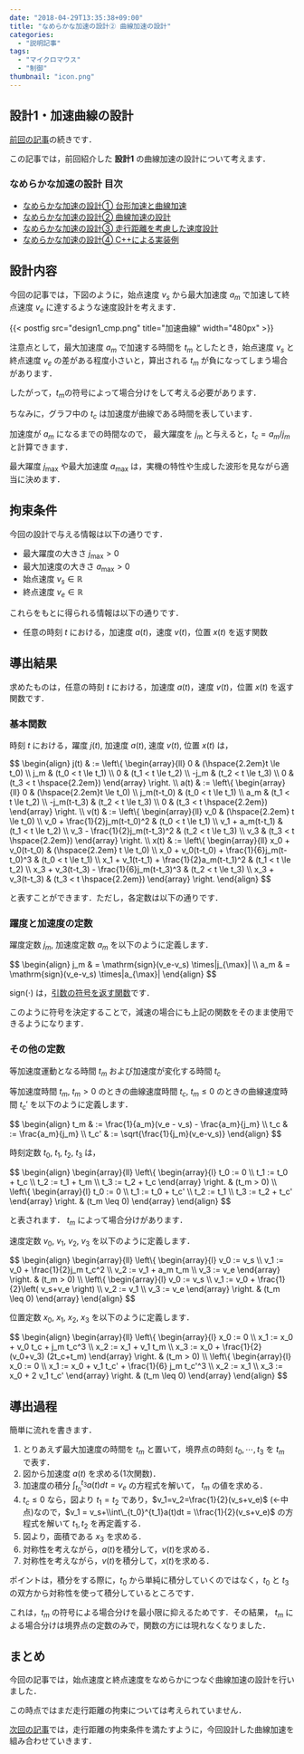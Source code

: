 ```yaml
---
date: "2018-04-29T13:35:38+09:00"
title: "なめらかな加速の設計② 曲線加速の設計"
categories:
  - "説明記事"
tags:
  - "マイクロマウス"
  - "制御"
thumbnail: "icon.png"
---
```


## 設計1・加速曲線の設計

[前回の記事](/posts/2018-04-29-accel-designer1/)の続きです．

この記事では，前回紹介した **設計1** の曲線加速の設計について考えます．

<!--more-->

### なめらかな加速の設計 目次

- [なめらかな加速の設計① 台形加速と曲線加速](/posts/2018-04-29-accel-designer1/)
- [なめらかな加速の設計② 曲線加速の設計](/posts/2018-04-29-accel-designer2/)
- [なめらかな加速の設計③ 走行距離を考慮した速度設計](/posts/2018-04-29-accel-designer3/)
- [なめらかな加速の設計④ C++による実装例](/posts/2018-04-29-accel-designer4/)

## 設計内容

今回の記事では，下図のように，始点速度 $v_s$ から最大加速度 $a_m$ で加速して終点速度 $v_e$ に達するような速度設計を考えます．

{{< postfig src="design1_cmp.png" title="加速曲線" width="480px" >}}

注意点として，最大加速度 $a_m$ で加速する時間を $t_m$ としたとき，始点速度 $v_s$ と終点速度 $v_e$ の差がある程度小さいと，算出される $t_m$ が負になってしまう場合があります．

したがって，$t_m$の符号によって場合分けをして考える必要があります．

ちなみに，グラフ中の $t_c$ は加速度が曲線である時間を表しています．

加速度が $a_m$ になるまでの時間なので，
最大躍度を $j_m$ と与えると，$t_c = a_m / j_m$ と計算できます．

最大躍度 $j_\max$ や最大加速度 $a_\max$ は，実機の特性や生成した波形を見ながら適当に決めます．

## 拘束条件

今回の設計で与える情報は以下の通りです．

- 最大躍度の大きさ $j_\max > 0$
- 最大加速度の大きさ $a_\max > 0$
- 始点速度 $v_s \in \mathbb{R}$
- 終点速度 $v_e \in \mathbb{R}$

これらをもとに得られる情報は以下の通りです．

- 任意の時刻 $t$ における，加速度 $a(t)$，速度 $v(t)$，位置 $x(t)$ を返す関数

## 導出結果

求めたものは，任意の時刻 $t$ における，加速度 $a(t)$，速度 $v(t)$，位置 $x(t)$ を返す関数です．

### 基本関数

時刻 $t$ における，躍度 $j(t)$, 加速度 $a(t)$, 速度 $v(t)$, 位置 $x(t)$ は，

<div>
$$
\begin{align}
    j(t)
     & :=
    \left\{ \begin{array}{ll}
        0    & (\hspace{2.2em}t \le t_0) \\
        j_m  & (t_0 < t \le t_1)         \\
        0    & (t_1 < t \le t_2)         \\
        -j_m & (t_2 < t \le t_3)         \\
        0    & (t_3 < t \hspace{2.2em})
    \end{array} \right.
    \\
    a(t)
     & :=
    \left\{ \begin{array}{ll}
        0           & (\hspace{2.2em}t \le t_0) \\
        j_m(t-t_0)  & (t_0 < t \le t_1)         \\
        a_m         & (t_1 < t \le t_2)         \\
        -j_m(t-t_3) & (t_2 < t \le t_3)         \\
        0           & (t_3 < t \hspace{2.2em})
    \end{array} \right.
    \\
    v(t)
     & :=
    \left\{ \begin{array}{ll}
        v_0                           & (\hspace{2.2em} t \le t_0) \\
        v_0 + \frac{1}{2}j_m(t-t_0)^2 & (t_0 < t \le t_1)          \\
        v_1 + a_m(t-t_1)              & (t_1 < t \le t_2)          \\
        v_3 - \frac{1}{2}j_m(t-t_3)^2 & (t_2 < t \le t_3)          \\
        v_3                           & (t_3 < t \hspace{2.2em})
    \end{array} \right.
    \\
    x(t)
     & :=
    \left\{ \begin{array}{ll}
        x_0 + v_0(t-t_0)                           & (\hspace{2.2em} t \le t_0) \\
        x_0 + v_0(t-t_0) + \frac{1}{6}j_m(t-t_0)^3 & (t_0 < t \le t_1)          \\
        x_1 + v_1(t-t_1) + \frac{1}{2}a_m(t-t_1)^2 & (t_1 < t \le t_2)          \\
        x_3 + v_3(t-t_3) - \frac{1}{6}j_m(t-t_3)^3 & (t_2 < t \le t_3)          \\
        x_3 + v_3(t-t_3)                           & (t_3 < t \hspace{2.2em})
    \end{array} \right.
\end{align}
$$
</div>

と表すことができます．ただし，各定数は以下の通りです．

### 躍度と加速度の定数

躍度定数 $j_m$,
加速度定数 $a_m$ を以下のように定義します．

<div>
$$
\begin{align}
    j_m & = \mathrm{sign}(v_e-v_s) \times|j_{\max}| \\
    a_m & = \mathrm{sign}(v_e-v_s) \times|a_{\max}|
\end{align}
$$
</div>

$\mathrm{sign}(\cdot)$ は，[引数の符号を返す関数](https://ja.wikipedia.org/wiki/%E7%AC%A6%E5%8F%B7%E9%96%A2%E6%95%B0)です．

このように符号を決定することで，減速の場合にも上記の関数をそのまま使用できるようになります．

### その他の定数

等加速度運動となる時間 $t_m$ および加速度が変化する時間 $t_c$

等加速度時間 $t_m$,
$t_m>0$ のときの曲線速度時間 $t_c$,
$t_m\leq 0$ のときの曲線速度時間 $t_c'$
を以下のように定義します．

<div>
$$
\begin{align}
    t_m  & := \frac{1}{a_m}(v_e - v_s) - \frac{a_m}{j_m} \\
    t_c  & := \frac{a_m}{j_m}                            \\
    t_c' & := \sqrt{\frac{1}{j_m}(v_e-v_s)}
\end{align}
$$
</div>

時刻定数 $t_0,~t_1,~t_2,~t_3$ は，

<div>
$$
\begin{align}
    \begin{array}{ll}
        \left\{ \begin{array}{l}
            t_0 := 0         \\
            t_1 := t_0 + t_c \\
            t_2 := t_1 + t_m \\
            t_3 := t_2 + t_c
        \end{array} \right.
         &
        (t_m > 0)
        \\
        \left\{ \begin{array}{l}
            t_0 := 0          \\
            t_1 := t_0 + t_c' \\
            t_2 := t_1        \\
            t_3 := t_2 + t_c'
        \end{array} \right.
         &
        (t_m \leq 0)
    \end{array}
\end{align}
$$
</div>

と表されます．
$t_m$ によって場合分けがあります．

速度定数 $v_0,~v_1,~v_2,~v_3$ を以下のように定義します．

<div>
$$
\begin{align}
    \begin{array}{ll}
        \left\{ \begin{array}{l}
            v_0 := v_s                        \\
            v_1 := v_0 + \frac{1}{2}j_m t_c^2 \\
            v_2 := v_1 + a_m t_m              \\
            v_3 := v_e
        \end{array} \right.
         &
        (t_m > 0)
        \\
        \left\{ \begin{array}{l}
            v_0 := v_s                                     \\
            v_1 := v_0 + \frac{1}{2}\left( v_s+v_e \right) \\
            v_2 := v_1                                     \\
            v_3 := v_e
        \end{array} \right.
         &
        (t_m \leq 0)
    \end{array}
\end{align}
$$
</div>

位置定数 $x_0,~x_1,~x_2,~x_3$ を以下のように定義します．

<div>
$$
\begin{align}
    \begin{array}{ll}
        \left\{ \begin{array}{l}
            x_0 := 0                         \\
            x_1 := x_0 + v_0 t_c + j_m t_c^3 \\
            x_2 := x_1 + v_1 t_m             \\
            x_3 := x_0 + \frac{1}{2} (v_0+v_3) (2t_c+t_m)
        \end{array} \right.
         &
        (t_m > 0)
        \\
        \left\{ \begin{array}{l}
            x_0 := 0                                       \\
            x_1 := x_0 + v_1 t_c' + \frac{1}{6} j_m t_c'^3 \\
            x_2 := x_1                                     \\
            x_3 := x_0 + 2 v_1 t_c'
        \end{array} \right.
         &
        (t_m \leq 0)
    \end{array}
\end{align}
$$
</div>

## 導出過程

簡単に流れを書きます．

1. とりあえず最大加速度の時間を $t_m$ と置いて，境界点の時刻 $t_0,\cdots,t_3$ を $t_m$ で表す．
1. 図から加速度 $a(t)$ を求める(1次関数)．
1. 加速度の積分 $\int_{t_0}^{t_3}a(t)dt = v_e$ の方程式を解いて， $t_m$ の値を求める．
1. $t_c\leq 0$ なら，図より $t_1=t_2$ であり，$v_1=v_2=\frac{1}{2}(v_s+v_e)$ (←中点)なので，$v_1 = v_s+\\int\_{t_0}^{t_1}a(t)dt = \\frac{1}{2}(v_s+v_e)$ の方程式を解いて $t_1,t_2$ を再定義する．
1. 図より，面積である $x_3$ を求める．
1. 対称性を考えながら，$a(t)$を積分して，$v(t)$を求める．
1. 対称性を考えながら，$v(t)$を積分して，$x(t)$を求める．

ポイントは，積分をする際に，$t_0$ から単純に積分していくのではなく，$t_0$ と $t_3$ の双方から対称性を使って積分しているところです．

これは，$t_m$ の符号による場合分けを最小限に抑えるためです．その結果， $t_m$ による場合分けは境界点の定数のみで，関数の方には現れなくなりました．

## まとめ

今回の記事では，始点速度と終点速度をなめらかにつなぐ曲線加速の設計を行いました．

この時点ではまだ走行距離の拘束については考えられていません．

[次回の記事](/posts/2018-04-29-accel-designer3/)では，走行距離の拘束条件を満たすように，今回設計した曲線加速を組み合わせていきます．

<script type="text/x-mathjax-config">
    MathJax.Hub.Config({tex2jax: {inlineMath: [['$','$'], ['\\(','\\)']]}});
</script>
